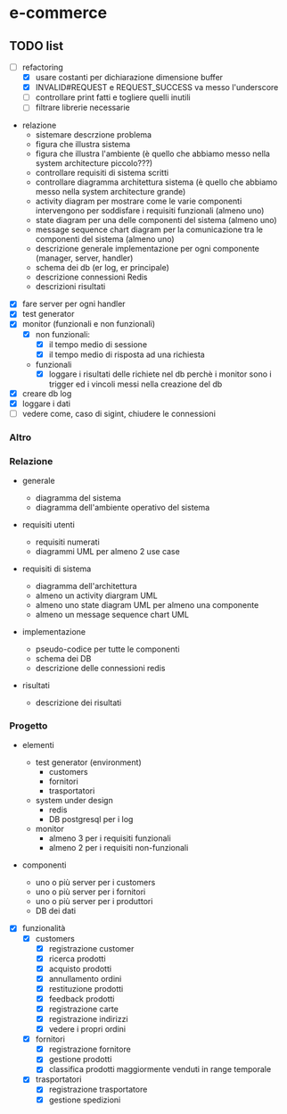 # e-commerce

## TODO list

- [ ] refactoring
    - [x] usare costanti per dichiarazione dimensione buffer
    - [x] INVALID#REQUEST e REQUEST_SUCCESS va messo l'underscore
    - [ ] controllare print fatti e togliere quelli inutili
    - [ ] filtrare librerie necessarie

- relazione
    - sistemare descrzione problema
    - figura che illustra sistema 
    - figura che illustra l'ambiente (è quello che abbiamo messo nella system architecture piccolo???)
    - controllare requisiti di sistema scritti
    - controllare diagramma architettura sistema (è quello che abbiamo messo nella system architecture grande)
    - activity diagram per mostrare come le varie componenti intervengono per soddisfare i requisiti funzionali (almeno uno)
    - state diagram per una delle componenti del sistema (almeno uno)
    - message sequence chart diagram per la comunicazione tra le componenti del sistema (almeno uno)
    - descrizione generale implementazione per ogni componente (manager, server, handler)
    - schema dei db (er log, er principale)
    - descrizione connessioni Redis
    - descrizioni risultati

- [x] fare server per ogni handler
- [x] test generator
- [x] monitor (funzionali e non funzionali)
    - [x] non funzionali:
        - [x] il tempo medio di sessione
        - [x] il tempo medio di risposta ad una richiesta
    - funzionali
        - [x] loggare i risultati delle richiete nel db perchè i monitor sono i trigger ed i vincoli messi nella creazione del db
- [x] creare db log
- [x] loggare i dati
- [ ] vedere come, caso di sigint, chiudere le connessioni

### Altro

### Relazione

- generale
    - diagramma del sistema
    - diagramma dell'ambiente operativo del sistema

- requisiti utenti
    - requisiti numerati
    - diagrammi UML per almeno 2 use case

- requisiti di sistema
    - diagramma dell'architettura
    - almeno un activity diargram UML
    - almeno uno state diagram UML per almeno una componente
    - almeno un message sequence chart UML

- implementazione
    - pseudo-codice per tutte le componenti
    - schema dei DB
    - descrizione delle connessioni redis

- risultati
    - descrizione dei risultati

### Progetto

- elementi
    - test generator (environment)
        - customers
        - fornitori
        - trasportatori
    - system under design
        - redis
        - DB postgresql per i log
    - monitor
        - almeno 3 per i requisiti funzionali
        - almeno 2 per i requisiti non-funzionali

- componenti
    - uno o più server per i customers
    - uno o più server per i fornitori
    - uno o più server per i produttori
    - DB dei dati

- [x] funzionalità
    - [x] customers
        - [x] registrazione customer
        - [x] ricerca prodotti
        - [x] acquisto prodotti
        - [x] annullamento ordini
        - [x] restituzione prodotti
        - [x] feedback prodotti
        - [x] registrazione carte
        - [x] registrazione indirizzi
        - [x] vedere i propri ordini
    - [x] fornitori
        - [x] registrazione fornitore
        - [x] gestione prodotti
        - [x] classifica prodotti maggiormente venduti in range temporale
    - [x] trasportatori
        - [x] registrazione trasportatore
        - [x] gestione spedizioni
